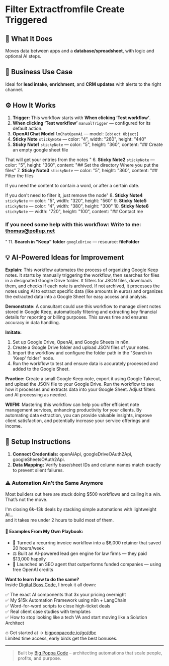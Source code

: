 # Filter Extractfromfile Create Triggered
  ## 🚀 What It Does
  Moves data between apps and a **database/spreadsheet**, with logic and optional AI steps.
  
  ## 💼 Business Use Case
  Ideal for **lead intake**, **enrichment**, and **CRM updates** with alerts to the right channel.
  
  ## ⚙️ How It Works
  1. **Trigger:** This workflow starts with **When clicking ‘Test workflow’**.
  2. **When clicking ‘Test workflow’** `manualTrigger` — configured for its default action.
3. **OpenAI Chat Model** `lmChatOpenAi` — model: `[object Object]`
4. **Sticky Note** `stickyNote` — color: "4", width: "260", height: "440"
5. **Sticky Note1** `stickyNote` — color: "5", height: "360", content: "## Create an empty google sheet file

That will get your entries from the notes "
6. **Sticky Note2** `stickyNote` — color: "5", height: "360", content: "## Set the directory Where you put the files"
7. **Sticky Note3** `stickyNote` — color: "5", height: "360", content: "## Filter the files

If you need the content to contain a word, or after a certain date.

If you don't need to filter it, just remove the node"
8. **Sticky Note4** `stickyNote` — color: "5", width: "320", height: "560"
9. **Sticky Note5** `stickyNote` — color: "4", width: "380", height: "300"
10. **Sticky Note6** `stickyNote` — width: "720", height: "100", content: "## Contact me
### If you need some help with this workflow: Write to me: [thomas@pollup.net](mailto:thomas@pollup.net)
"
11. **Search in "Keep" folder** `googleDrive` — resource: **fileFolder**
  
  ## 💡 AI-Powered Ideas for Improvement
  **Explain:** This workflow automates the process of organizing Google Keep notes. It starts by manually triggering the workflow, then searches for files in a designated Google Drive folder. It filters for JSON files, downloads them, and checks if each note is archived. If not archived, it processes the notes using AI to extract specific data (like amounts in euros) and organizes the extracted data into a Google Sheet for easy access and analysis.

**Demonstrate:** A consultant could use this workflow to manage client notes stored in Google Keep, automatically filtering and extracting key financial details for reporting or billing purposes. This saves time and ensures accuracy in data handling.

**Imitate:** 
1. Set up Google Drive, OpenAI, and Google Sheets in n8n.
2. Create a Google Drive folder and upload JSON files of your notes.
3. Import the workflow and configure the folder path in the "Search in 'Keep' folder" node.
4. Run the workflow to test and ensure data is accurately processed and added to the Google Sheet.

**Practice:** Create a small Google Keep note, export it using Google Takeout, and upload the JSON file to your Google Drive. Run the workflow to see how it processes and extracts data into your Google Sheet. Adjust filters and AI processing as needed.

**WIIFM:** Mastering this workflow can help you offer efficient note management services, enhancing productivity for your clients. By automating data extraction, you can provide valuable insights, improve client satisfaction, and potentially increase your service offerings and income.
  
  ## 🔧 Setup Instructions
  1. **Connect Credentials:** openAiApi, googleDriveOAuth2Api, googleSheetsOAuth2Api.
2. **Data Mapping:** Verify base/sheet IDs and column names match exactly to prevent silent failures.
  
### ⚠️ Automation Ain’t the Same Anymore

Most builders out here are stuck doing $500 workflows and calling it a win.  
That’s not the move.  

I'm closing $6k–$13k deals by stacking simple automations with lightweight AI...  
and it takes me under 2 hours to build most of them.

#### 🧠 Examples From My Own Playbook:
- 🔁 Turned a recurring invoice workflow into a $6,000 retainer that saved 20 hours/week  
- ⚖️ Built an AI-powered lead gen engine for law firms — they paid $13,000 happily  
- 🚀 Launched an SEO agent that outperforms funded companies — using free OpenAI credits  

**Want to learn how to do the same?**  
Inside [Digital Boss Code](https://bigpoppacode.io/go/dbc), I break it all down:

✅ The exact AI components that 3x your pricing overnight  
✅ My $15k Automation Framework using n8n + LangChain  
✅ Word-for-word scripts to close high-ticket deals  
✅ Real client case studies with templates  
✅ How to stop looking like a tech VA and start moving like a Solution Architect  

🔥 Get started at → [bigpoppacode.io/go/dbc](https://bigpoppacode.io/go/dbc)  
Limited time access, early birds get the best bonuses.

---
> Built by [Big Poppa Code](https://bigpoppacode.io) – architecting automations that scale people, profits, and purpose.
  